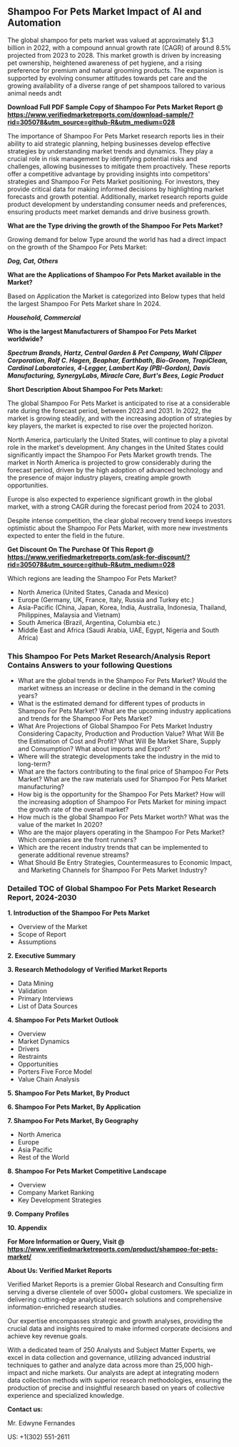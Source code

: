 <h2>Shampoo For Pets Market Impact of AI and Automation</h2><p>The global shampoo for pets market was valued at approximately $1.3 billion in 2022, with a compound annual growth rate (CAGR) of around 8.5% projected from 2023 to 2028. This market growth is driven by increasing pet ownership, heightened awareness of pet hygiene, and a rising preference for premium and natural grooming products. The expansion is supported by evolving consumer attitudes towards pet care and the growing availability of a diverse range of pet shampoos tailored to various animal needs andt</p><p id="" class=""><strong>Download Full PDF Sample Copy of Shampoo For Pets Market Report @ <a href="https://www.verifiedmarketreports.com/download-sample/?rid=305078&utm_source=github-R&utm_medium=028" target="_blank">https://www.verifiedmarketreports.com/download-sample/?rid=305078&utm_source=github-R&utm_medium=028</a></strong></p><p>The importance of&nbsp;Shampoo For Pets Market research reports lies in their ability to aid strategic planning, helping businesses develop effective strategies by understanding market trends and dynamics. They play a crucial role in risk management by identifying potential risks and challenges, allowing businesses to mitigate them proactively. These reports offer a competitive advantage by providing insights into competitors' strategies and Shampoo For Pets Market positioning. For investors, they provide critical data for making informed decisions by highlighting market forecasts and growth potential. Additionally, market research reports guide product development by understanding consumer needs and preferences, ensuring products meet market demands and drive business growth.</p><p><strong>What are the&nbsp;Type driving the growth of the Shampoo For Pets Market?</strong></p><p id="" class="">Growing demand for below Type around the world has had a direct impact on the growth of the Shampoo For Pets Market:</p><em><strong>Dog, Cat, Others</strong></em></p><strong>What are the&nbsp;Applications&nbsp;of Shampoo For Pets Market available in the Market?</strong></p><p id="" class="">Based on Application the Market is categorized into Below types that held the largest Shampoo For Pets Market share In 2024.</p><em><strong>Household, Commercial</strong></em></p><strong>Who is the largest Manufacturers of Shampoo For Pets Market worldwide?</strong></p><p><em><strong>Spectrum Brands, Hartz, Central Garden & Pet Company, Wahl Clipper Corporation, Rolf C. Hagen, Beaphar, Earthbath, Bio-Groom, TropiClean, Cardinal Laboratories, 4-Legger, Lambert Kay (PBI-Gordon), Davis Manufacturing, SynergyLabs, Miracle Care, Burt's Bees, Logic Product</strong></em></p><p id="" class=""><strong>Short Description About Shampoo For Pets Market:</strong></p><p>The global Shampoo For Pets Market is anticipated to rise at a considerable rate during the forecast period, between 2023 and 2031. In 2022, the market is growing steadily, and with the increasing adoption of strategies by key players, the market is expected to rise over the projected horizon.</p><p>North America, particularly the United States, will continue to play a pivotal role in the market's development. Any changes in the United States could significantly impact the Shampoo For Pets Market growth trends. The market in North America is projected to grow considerably during the forecast period, driven by the high adoption of advanced technology and the presence of major industry players, creating ample growth opportunities.</p><p>Europe is also expected to experience significant growth in the global market, with a strong CAGR during the forecast period from 2024 to 2031.</p><p>Despite intense competition, the clear global recovery trend keeps investors optimistic about the Shampoo For Pets Market, with more new investments expected to enter the field in the future.</p><p id="" class=""><strong>Get Discount On The Purchase Of This Report @ <a href="https://www.verifiedmarketreports.com/ask-for-discount/?rid=305078&utm_source=github-R&utm_medium=028" target="_blank">https://www.verifiedmarketreports.com/ask-for-discount/?rid=305078&utm_source=github-R&utm_medium=028</a></strong></p>Which regions are leading the Shampoo For Pets Market?</p><ul><li>North America (United States, Canada and Mexico)</li><li>Europe (Germany, UK, France, Italy, Russia and Turkey etc.)</li><li>Asia-Pacific (China, Japan, Korea, India, Australia, Indonesia, Thailand, Philippines, Malaysia and Vietnam)</li><li>South America (Brazil, Argentina, Columbia etc.)</li><li>Middle East and Africa (Saudi Arabia, UAE, Egypt, Nigeria and South Africa)</li></ul><h3 id="" class="">This Shampoo For Pets Market Research/Analysis Report Contains Answers to your following Questions</h3><ul><li>What are the global trends in the Shampoo For Pets Market? Would the market witness an increase or decline in the demand in the coming years?</li><li>What is the estimated demand for different types of products in Shampoo For Pets Market? What are the upcoming industry applications and trends for the Shampoo For Pets Market?</li><li>What Are Projections of Global Shampoo For Pets Market Industry Considering Capacity, Production and Production Value? What Will Be the Estimation of Cost and Profit? What Will Be Market Share, Supply and Consumption? What about imports and Export?</li><li>Where will the strategic developments take the industry in the mid to long-term?</li><li>What are the factors contributing to the final price of Shampoo For Pets Market? What are the raw materials used for Shampoo For Pets Market manufacturing?</li><li>How big is the opportunity for the Shampoo For Pets Market? How will the increasing adoption of Shampoo For Pets Market for mining impact the growth rate of the overall market?</li><li>How much is the global Shampoo For Pets Market worth? What was the value of the market In 2020?</li><li>Who are the major players operating in the Shampoo For Pets Market? Which companies are the front runners?</li><li>Which are the recent industry trends that can be implemented to generate additional revenue streams?</li><li>What Should Be Entry Strategies, Countermeasures to Economic Impact, and Marketing Channels for Shampoo For Pets Market Industry?</li></ul><h3 id="" class="">Detailed TOC of Global Shampoo For Pets Market Research Report, 2024-2030</h3><p id="" class=""><strong>1. Introduction of the Shampoo For Pets Market</strong></p><ul><li>Overview of the Market</li><li>Scope of Report</li><li>Assumptions</li></ul><p id="" class=""><strong>2. Executive Summary</strong></p><p id="" class=""><strong>3. Research Methodology of Verified Market Reports</strong></p><ul><li>Data Mining</li><li>Validation</li><li>Primary Interviews</li><li>List of Data Sources</li></ul><p id="" class=""><strong>4. Shampoo For Pets Market Outlook</strong></p><ul><li>Overview</li><li>Market Dynamics</li><li>Drivers</li><li>Restraints</li><li>Opportunities</li><li>Porters Five Force Model</li><li>Value Chain Analysis</li></ul><p id="" class=""><strong>5. Shampoo For Pets Market, By Product</strong></p><p id="" class=""><strong>6. Shampoo For Pets Market, By Application</strong></p><p id="" class=""><strong>7. Shampoo For Pets Market, By Geography</strong></p><ul><li>North America</li><li>Europe</li><li>Asia Pacific</li><li>Rest of the World</li></ul><p id="" class=""><strong>8. Shampoo For Pets Market Competitive Landscape</strong></p><ul><li>Overview</li><li>Company Market Ranking</li><li>Key Development Strategies</li></ul><p id="" class=""><strong>9. Company Profiles</strong></p><p id="" class=""><strong>10. Appendix</strong></p><p id="" class=""><strong>For More Information or Query, Visit @ <a href="https://www.verifiedmarketreports.com/product/shampoo-for-pets-market/" target="_blank">https://www.verifiedmarketreports.com/product/shampoo-for-pets-market/</a></strong></p><p id="" class=""><strong>About Us: Verified Market Reports</strong></p><p id="" class="">Verified Market Reports is a premier Global Research and Consulting firm serving a diverse clientele of over 5000+ global customers. We specialize in delivering cutting-edge analytical research solutions and comprehensive information-enriched research studies.</p><p id="" class="">Our expertise encompasses strategic and growth analyses, providing the crucial data and insights required to make informed corporate decisions and achieve key revenue goals.</p><p id="" class="">With a dedicated team of 250 Analysts and Subject Matter Experts, we excel in data collection and governance, utilizing advanced industrial techniques to gather and analyze data across more than 25,000 high-impact and niche markets. Our analysts are adept at integrating modern data collection methods with superior research methodologies, ensuring the production of precise and insightful research based on years of collective experience and specialized knowledge.</p><p id="" class=""><strong>Contact us:</strong></p><p id="" class="">Mr. Edwyne Fernandes</p><p id="" class="">US: +1(302) 551-2611</p>
